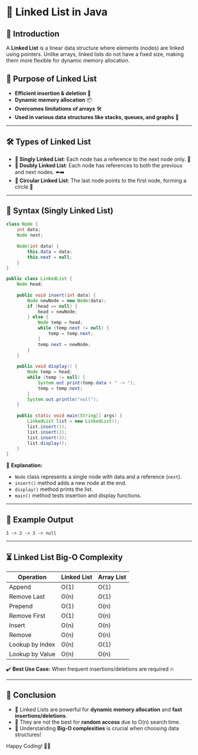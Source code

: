 # 📌 Linked List in Java

## 📖 Introduction
A **Linked List** is a linear data structure where elements (nodes) are linked using pointers. Unlike arrays, linked lists do not have a fixed size, making them more flexible for dynamic memory allocation.

## 🎯 Purpose of Linked List
-  **Efficient insertion & deletion** 🏹
-  **Dynamic memory allocation** 📦
-  **Overcomes limitations of arrays** 🛠️
-  **Used in various data structures like stacks, queues, and graphs** 🔗

---

## 🛠️ Types of Linked List
- **🔹 Singly Linked List**: Each node has a reference to the next node only. 🔄
- **🔹 Doubly Linked List**: Each node has references to both the previous and next nodes. ⬅️➡️
- **🔹 Circular Linked List**: The last node points to the first node, forming a circle 🔁

---

## 📝 Syntax (Singly Linked List)
```java
class Node {
    int data;
    Node next;
    
    Node(int data) {
        this.data = data;
        this.next = null;
    }
}

public class LinkedList {
    Node head;
    
    public void insert(int data) {
        Node newNode = new Node(data);
        if (head == null) {
            head = newNode;
        } else {
            Node temp = head;
            while (temp.next != null) {
                temp = temp.next;
            }
            temp.next = newNode;
        }
    }
    
    public void display() {
        Node temp = head;
        while (temp != null) {
            System.out.print(temp.data + " -> ");
            temp = temp.next;
        }
        System.out.println("null");
    }
    
    public static void main(String[] args) {
        LinkedList list = new LinkedList();
        list.insert(1);
        list.insert(2);
        list.insert(3);
        list.display();
    }
}
```

🔹 **Explanation:**
- `Node` class represents a single node with data and a reference (`next`).
- `insert()` method adds a new node at the end.
- `display()` method prints the list.
- `main()` method tests insertion and display functions.

---

## 🚀 Example Output
```
1 -> 2 -> 3 -> null
```

---

## ⏳ Linked List Big-O Complexity
| Operation       | Linked List | Array List |
|----------------|------------|------------|
| Append         | O(1)       | O(1)       |
| Remove Last    | O(n)       | O(1)       |
| Prepend        | O(1)       | O(n)       |
| Remove First   | O(1)       | O(n)       |
| Insert         | O(n)       | O(n)       |
| Remove         | O(n)       | O(n)       |
| Lookup by Index| O(n)       | O(1)       |
| Lookup by Value| O(n)       | O(n)       |

✔️ **Best Use Case:** When frequent insertions/deletions are required 🔥

---

## 🎯 Conclusion
- 🔹 Linked Lists are powerful for **dynamic memory allocation** and **fast insertions/deletions**.
- 🔹 They are not the best for **random access** due to O(n) search time.
- 🔹 Understanding **Big-O complexities** is crucial when choosing data structures!

Happy Coding! 🚀🎉
